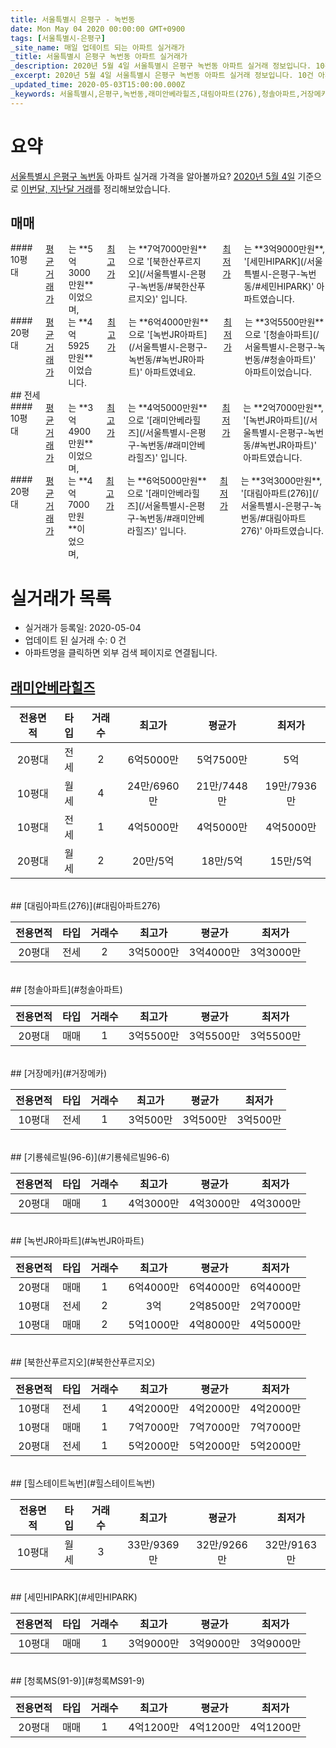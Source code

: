 ```yaml
---
title: 서울특별시 은평구 - 녹번동
date: Mon May 04 2020 00:00:00 GMT+0900
tags: [서울특별시-은평구]
_site_name: 매일 업데이트 되는 아파트 실거래가
_title: 서울특별시 은평구 녹번동 아파트 실거래가
_description: 2020년 5월 4일 서울특별시 은평구 녹번동 아파트 실거래 정보입니다. 10건 아파트 정보가 있습니다.
_excerpt: 2020년 5월 4일 서울특별시 은평구 녹번동 아파트 실거래 정보입니다. 10건 아파트 정보가 있습니다.
_updated_time: 2020-05-03T15:00:00.000Z
_keywords: 서울특별시,은평구,녹번동,래미안베라힐즈,대림아파트(276),청솔아파트,거장메카,기룡쉐르빌(96-6),녹번JR아파트,북한산푸르지오,힐스테이트녹번,세민HIPARK,청록MS(91-9)
---
```





# 요약
<ins>서울특별시 은평구 녹번동</ins> 아파트 실거래 가격을 알아볼까요? <ins>2020년 5월 4일</ins> 기준으로 <ins>이번달, 지난달 거래</ins>를 정리해보았습니다.

## 매매
<div class="container">
<div class="six columns" markdown="1">
#### 10평대
<ins>평균 거래가</ins>는 **5억3000만원**이었으며, <ins>최고가</ins>는 **7억7000만원**으로 '[북한산푸르지오](/서울특별시-은평구-녹번동/#북한산푸르지오)' 입니다. <ins>최저가</ins>는 **3억9000만원**, '[세민HIPARK](/서울특별시-은평구-녹번동/#세민HIPARK)' 아파트였습니다.
</div>
<div class="six columns" markdown="1">
#### 20평대
<ins>평균 거래가</ins>는 **4억5925만원**이었습니다. <ins>최고가</ins>는 **6억4000만원**으로 '[녹번JR아파트](/서울특별시-은평구-녹번동/#녹번JR아파트)' 아파트였네요. <ins>최저가</ins>는 **3억5500만원**으로 '[청솔아파트](/서울특별시-은평구-녹번동/#청솔아파트)' 아파트이었습니다.
</div>
</div>
## 전세
<div class="container">
<div class="six columns" markdown="1">
#### 10평대
<ins>평균 거래가</ins>는 **3억4900만원**이었으며, <ins>최고가</ins>는 **4억5000만원**으로 '[래미안베라힐즈](/서울특별시-은평구-녹번동/#래미안베라힐즈)' 입니다. <ins>최저가</ins>는 **2억7000만원**, '[녹번JR아파트](/서울특별시-은평구-녹번동/#녹번JR아파트)' 아파트였습니다.
</div>
<div class="six columns" markdown="1">
#### 20평대
<ins>평균 거래가</ins>는 **4억7000만원**이었으며, <ins>최고가</ins>는 **6억5000만원**으로 '[래미안베라힐즈](/서울특별시-은평구-녹번동/#래미안베라힐즈)' 입니다. <ins>최저가</ins>는 **3억3000만원**, '[대림아파트(276)](/서울특별시-은평구-녹번동/#대림아파트276)' 아파트였습니다.
</div>
</div>



# 실거래가 목록
- 실거래가 등록일: 2020-05-04
- 업데이트 된 실거래 수: 0 건
- 아파트명을 클릭하면 외부 검색 페이지로 연결됩니다.

## [래미안베라힐즈](#래미안베라힐즈)

|전용면적|타입|거래수|최고가|평균가|최저가|
|:---:|:---:|:---:|:---:|:---:|:---:|
|20평대|<span class="deal-type-2">전세</span>|2|6억5000만|5억7500만|5억|
|10평대|<span class="deal-type-3">월세</span>|4|24만/6960만|21만/7448만|19만/7936만|
|10평대|<span class="deal-type-2">전세</span>|1|4억5000만|4억5000만|4억5000만|
|20평대|<span class="deal-type-3">월세</span>|2|20만/5억|18만/5억|15만/5억|

<br/>
## [대림아파트(276)](#대림아파트276)

|전용면적|타입|거래수|최고가|평균가|최저가|
|:---:|:---:|:---:|:---:|:---:|:---:|
|20평대|<span class="deal-type-2">전세</span>|2|3억5000만|3억4000만|3억3000만|

<br/>
## [청솔아파트](#청솔아파트)

|전용면적|타입|거래수|최고가|평균가|최저가|
|:---:|:---:|:---:|:---:|:---:|:---:|
|20평대|<span class="deal-type-1">매매</span>|1|3억5500만|3억5500만|3억5500만|

<br/>
## [거장메카](#거장메카)

|전용면적|타입|거래수|최고가|평균가|최저가|
|:---:|:---:|:---:|:---:|:---:|:---:|
|10평대|<span class="deal-type-2">전세</span>|1|3억500만|3억500만|3억500만|

<br/>
## [기룡쉐르빌(96-6)](#기룡쉐르빌96-6)

|전용면적|타입|거래수|최고가|평균가|최저가|
|:---:|:---:|:---:|:---:|:---:|:---:|
|20평대|<span class="deal-type-1">매매</span>|1|4억3000만|4억3000만|4억3000만|

<br/>
## [녹번JR아파트](#녹번JR아파트)

|전용면적|타입|거래수|최고가|평균가|최저가|
|:---:|:---:|:---:|:---:|:---:|:---:|
|20평대|<span class="deal-type-1">매매</span>|1|6억4000만|6억4000만|6억4000만|
|10평대|<span class="deal-type-2">전세</span>|2|3억|2억8500만|2억7000만|
|10평대|<span class="deal-type-1">매매</span>|2|5억1000만|4억8000만|4억5000만|

<br/>
## [북한산푸르지오](#북한산푸르지오)

|전용면적|타입|거래수|최고가|평균가|최저가|
|:---:|:---:|:---:|:---:|:---:|:---:|
|10평대|<span class="deal-type-2">전세</span>|1|4억2000만|4억2000만|4억2000만|
|10평대|<span class="deal-type-1">매매</span>|1|7억7000만|7억7000만|7억7000만|
|20평대|<span class="deal-type-2">전세</span>|1|5억2000만|5억2000만|5억2000만|

<br/>
## [힐스테이트녹번](#힐스테이트녹번)

|전용면적|타입|거래수|최고가|평균가|최저가|
|:---:|:---:|:---:|:---:|:---:|:---:|
|10평대|<span class="deal-type-3">월세</span>|3|33만/9369만|32만/9266만|32만/9163만|

<br/>
## [세민HIPARK](#세민HIPARK)

|전용면적|타입|거래수|최고가|평균가|최저가|
|:---:|:---:|:---:|:---:|:---:|:---:|
|10평대|<span class="deal-type-1">매매</span>|1|3억9000만|3억9000만|3억9000만|

<br/>
## [청록MS(91-9)](#청록MS91-9)

|전용면적|타입|거래수|최고가|평균가|최저가|
|:---:|:---:|:---:|:---:|:---:|:---:|
|20평대|<span class="deal-type-1">매매</span>|1|4억1200만|4억1200만|4억1200만|

<br/>



